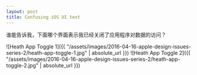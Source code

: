 ```yaml
---
layout: post
title: Confusing iOS UI text
---
```


谁能告诉我，下面哪个界面表示我已经关闭了应用程序对数据的访问？

![Heath App Toggle 1]({{ "/assets/images/2016-04-16-apple-design-issues-series-2/heath-app-toggle-1.jpg" | absolute_url }})
![Heath App Toggle 2]({{ "/assets/images/2016-04-16-apple-design-issues-series-2/heath-app-toggle-2.jpg" | absolute_url }})
